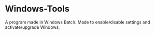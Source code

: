 # Windows-Tools
A program made in Windows Batch. Made to enable/disable settings and activate/upgrade Windows, 
